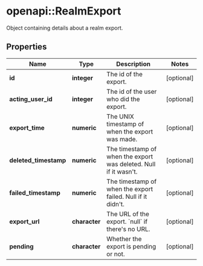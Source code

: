 # openapi::RealmExport

Object containing details about a realm export. 

## Properties
Name | Type | Description | Notes
------------ | ------------- | ------------- | -------------
**id** | **integer** | The id of the export.  | [optional] 
**acting_user_id** | **integer** | The id of the user who did the export.  | [optional] 
**export_time** | **numeric** | The UNIX timestamp of when the export was made.  | [optional] 
**deleted_timestamp** | **numeric** | The timestamp of when the export was deleted. Null if it wasn&#39;t.  | [optional] 
**failed_timestamp** | **numeric** | The timestamp of when the export failed. Null if it didn&#39;t.  | [optional] 
**export_url** | **character** | The URL of the export. &#x60;null&#x60; if there&#39;s no URL.  | [optional] 
**pending** | **character** | Whether the export is pending or not.  | [optional] 


